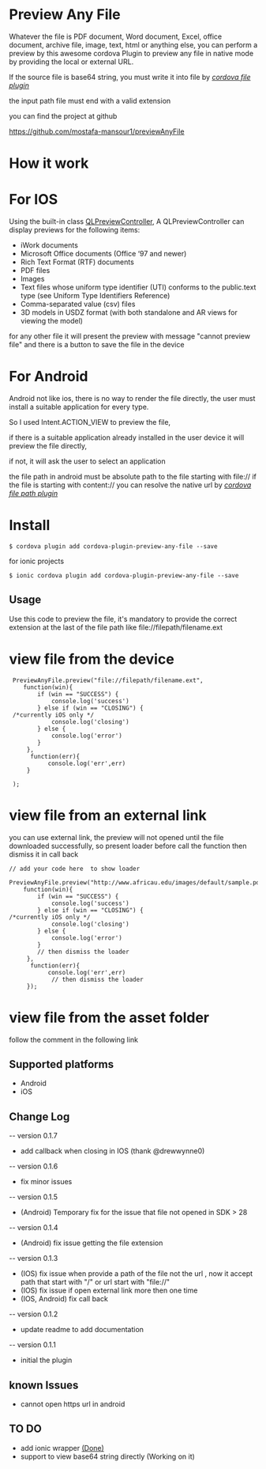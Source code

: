 # Preview Any File
Whatever the file is PDF document, Word document, Excel, office document, archive file, image, text, html or anything else, you can perform a preview by this awesome cordova Plugin to preview any file in native mode by providing the local or external URL.

If the source file is base64 string, you must write it into file by *[cordova file plugin](https://github.com/apache/cordova-plugin-file)*

the input path file must end with a valid extension

you can find the project at github 

https://github.com/mostafa-mansour1/previewAnyFile

# How it work

# For IOS
Using the built-in class [QLPreviewController](https://developer.apple.com/documentation/quicklook/qlpreviewcontroller),
A QLPreviewController can display previews for the following items:
- iWork documents
- Microsoft Office documents (Office ‘97 and newer)
- Rich Text Format (RTF) documents
- PDF files
- Images
- Text files whose uniform type identifier (UTI) conforms to the public.text type (see Uniform Type Identifiers Reference)
- Comma-separated value (csv) files
- 3D models in USDZ format (with both standalone and AR views for viewing the model)

for any other file it will present the preview with message "cannot preview file" and there is a button to save the file in the device

# For Android
Android not like ios, there is no way to render the file directly, the user must install a suitable application for every type.

So I used Intent.ACTION_VIEW to preview the file,

if there is a suitable application already installed in the user device it will preview the file directly,

if not, it will ask the user to select an application

the file path in android must be absolute path to the file starting with file:// if the file is starting with content:// you can resolve the native url by *[cordova file path plugin](https://github.com/hiddentao/cordova-plugin-filepath)*

# Install

```
$ cordova plugin add cordova-plugin-preview-any-file --save
```
for ionic projects 
```
$ ionic cordova plugin add cordova-plugin-preview-any-file --save
```

## Usage

Use this code to preview the file, it's mandatory to provide the correct extension at the last of the file path like 
file://filepath/filename.ext

# view file from the device

```
 PreviewAnyFile.preview("file://filepath/filename.ext",
    function(win){ 
        if (win == "SUCCESS") {
            console.log('success')
        } else if (win == "CLOSING") {
 /*currently iOS only */
            console.log('closing')
        } else {
            console.log('error')    
        }
     }, 
      function(err){
           console.log('err',err)     
     }
     
 );
```
# view file from an external link 
you can use external link, the preview will not opened until the file downloaded successfully, so present loader before call the function then dismiss it in call back 
```
// add your code here  to show loader
 PreviewAnyFile.preview("http://www.africau.edu/images/default/sample.pdf",
    function(win){ 
        if (win == "SUCCESS") {
            console.log('success') 
        } else if (win == "CLOSING") { 
/*currently iOS only */
            console.log('closing')
        } else {
            console.log('error')    
        }
        // then dismiss the loader
     }, 
      function(err){
           console.log('err',err)   
            // then dismiss the loader  
     });
```

# view file from the asset folder 
follow the comment in the following link


## Supported platforms
- Android
- iOS

## Change Log
-- version 0.1.7
* add callback when closing in IOS (thank @drewwynne0)

-- version 0.1.6
* fix minor issues

-- version 0.1.5
* (Android) Temporary fix for the issue that file not opened in SDK > 28

-- version 0.1.4
* (Android) fix issue getting the file extension

-- version 0.1.3

* (IOS) fix issue when provide a path of the file not the url , now it accept path that start with "/" or url start with "file://"
* (IOS) fix issue if open external link more then one time
* (IOS, Android) fix call back

-- version 0.1.2
* update readme to add documentation 

-- version 0.1.1
* initial the plugin

## known Issues
* cannot open https url in android

## TO DO
* add ionic wrapper  [(Done)](https://ionicframework.com/docs/native/preview-any-file)
* support to view base64 string directly (Working on it)
